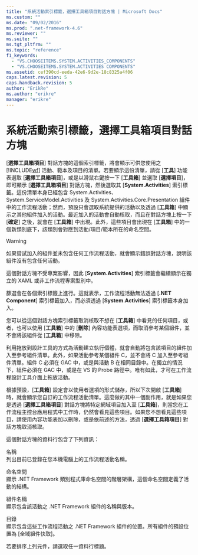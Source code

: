 ```yaml
---
title: "系統活動索引標籤，選擇工具箱項目對話方塊 | Microsoft Docs"
ms.custom: ""
ms.date: "09/02/2016"
ms.prod: ".net-framework-4.6"
ms.reviewer: ""
ms.suite: ""
ms.tgt_pltfrm: ""
ms.topic: "reference"
f1_keywords: 
  - "VS.CHOOSEITEMS.SYSTEM.ACTIVITIES_COMPONENTS"
  - "VS.CHOOSEITEMS.SYSTEM.ACTIVITIES COMPONENTS"
ms.assetid: cef390cd-eeda-42e6-9d2e-18c8325a4f06
caps.latest.revision: 5
caps.handback.revision: 5
author: "ErikRe"
ms.author: "erikre"
manager: "erikre"
---
```

# 系統活動索引標籤，選擇工具箱項目對話方塊
\[**選擇工具箱項目**\] 對話方塊的這個索引標籤，將會顯示可供您使用之 [!INCLUDE[wf](../workflow-designer/includes/wf_md.md)] 活動、範本及項目的清單。若要顯示這份清單，請從 \[**工具**\] 功能表選取 \[**選擇工具箱項目**\]，或是以滑鼠右鍵按一下 \[**工具箱**\] 並選取 \[**選擇項目**\]，即可顯示 \[**選擇工具箱項目**\] 對話方塊，然後選取其 \[**System.Activities**\] 索引標籤。這份清單本身已經包含 System.Activities、System.ServiceModel.Activities 及 System.Activities.Core.Presentation 組件中的工作流程活動；然而，預設只會選取系統提供的活動以及透過 \[**工具箱**\] 中顯示之其他組件加入的活動。最近加入的活動會自動核取，而且在對話方塊上按一下 \[**確定**\] 之後，就會在 \[**工具箱**\] 中出現。此外，這些項目會出現在 \[**工具箱**\] 中的一個新類別底下，該類別會對應到活動\/項目\/範本所在的命名空間。  
  
> [!WARNING]
>  如果嘗試加入的組件並未包含任何工作流程活動，就會顯示錯誤對話方塊，說明該組件沒有包含任何活動。  
  
 這個對話方塊不受專案影響，因此 \[**System.Activities**\] 索引標籤會繼續顯示在獨立的 XAML 或非工作流程專案型別中。  
  
 篩選會在各個索引標籤上進行。這就表示，工作流程活動無法透過 \[**.NET Component**\] 索引標籤加入，而必須透過 \[**System.Activities**\] 索引標籤本身加入。  
  
 您可以從這個對話方塊索引標籤取消核取不想在 \[**工具箱**\] 中看見的任何項目，或者，也可以使用 \[**工具箱**\] 中的 \[**刪除**\] 內容功能表選項，而取消參考某個組件，並不會將該組件從 \[**工具箱**\] 中移除。  
  
 利用拖放到設計工具的方式為活動建立執行個體，就會自動將包含該項目的組件加入至參考組件清單。此外，如果活動參考某個組件 C，並不會將 C 加入至參考組件清單。組件 C 必須在 GAC 中，或是與活動 B 在相同目錄中。在獨立的情況下，組件必須在 GAC 中，或是在 VS 的 Probe 路徑中。唯有如此，才可在工作流程設計工具介面上拖放活動。  
  
 根據預設，\[**工具箱**\] 設定會以使用者選項的形式儲存，所以下次開啟 \[**工具箱**\] 時，就會顯示您自訂的工作流程活動清單。這麼做的其中一個副作用，就是如果您是透過 \[**選擇工具箱項目**\] 對話方塊將特定網域項目加入至 \[**工具箱**\]，則當您在工作流程主控台應用程式中工作時，仍然會看見這些項目。如果您不想看見這些項目，請使用內容功能表加以刪除，或是依前述的方法，透過 \[**選擇工具箱項目**\] 對話方塊取消核取。  
  
 這個對話方塊的資料行包含了下列資訊：  
  
 名稱  
 列出目前已登錄在您本機電腦上的工作流程活動名稱。  
  
 命名空間  
 顯示 .NET Framework 類別程式庫命名空間的階層架構，這個命名空間定義了活動的結構。  
  
 組件名稱  
 顯示包含該活動之 .NET Framework 組件的名稱與版本。  
  
 目錄  
 顯示包含這些工作流程活動之 .NET Framework 組件的位置。所有組件的預設位置為 \[全域組件快取\]。  
  
 若要排序上列元件，請選取任一資料行標題。